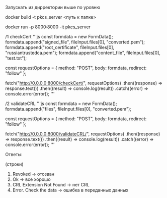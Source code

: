Запускать из дирректории выше по уровню 

docker build -t pkcs_server <путь к папке>  

docker run -p 8000:8000 -it pkcs_server 


/1 checkCert
'''js
const formdata = new FormData();
formdata.append("signed_file", fileInput.files[0], "converted.pem");
formdata.append("root_certificate", fileInput.files[0], "russiantrustedca.pem");
formdata.append("content_file", fileInput.files[0], "test.txt");

const requestOptions = {
    method: "POST",
    body: formdata,
    redirect: "follow"
};

fetch("http://0.0.0.0:8000/checkCert/", requestOptions)
    .then((response) => response.text())
    .then((result) => console.log(result))
    .catch((error) => console.error(error));
'''

/2 validateCRL
'''js
const formdata = new FormData();
formdata.append("files", fileInput.files[0], "converted.pem");

const requestOptions = {
    method: "POST",
    body: formdata,
    redirect: "follow"
};

fetch("http://0.0.0.0:8000/validateCRL/", requestOptions)
    .then((response) => response.text())
    .then((result) => console.log(result))
    .catch((error) => console.error(error));
'''

Ответы:

(строки)

1. Revoked -> отозван
2. Ok -> все хорошо
3. CRL Extension Not Found -> нет CRL
4. Error. Check the data -> ошибка в переданных данных 
